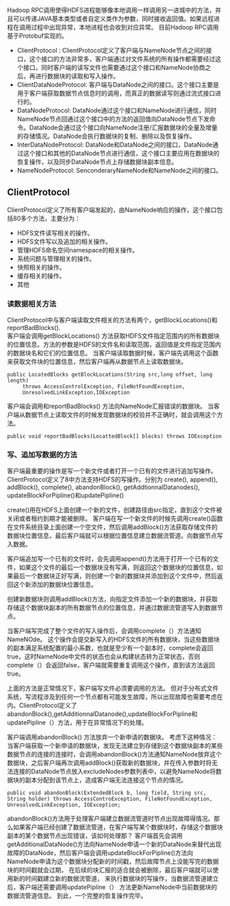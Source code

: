 Hadoop RPC调用使得HDFS进程能够像本地调用一样调用另一进城中的方法，并且可以传递JAVA基本类型或者自定义类作为参数，同时接收返回值。如果远程进程在调用过程中出现异常，本地进程也会收到对应异常。
目前Hadoop RPC调用基于Protobuf实现的。

* ClientProtocol : ClientProtocol定义了客户端与NameNode节点之间的接口，这个接口的方法非常多，客户端通过对文件系统的所有操作都需要经过这个接口，同时客户端的读写文件也需要通过这个接口和NameNode协商之后，再进行数据块的读取和写入操作。
* ClientDataNodeProtocol: 客户端与DataNode之间的接口。这个接口主要是用于客户端获取数据节点信息时的调用，而真正的数据读写则通过流式接口进行的。
* DataNodeProtocol: DataNode通过这个接口和NameNode进行通信，同时NameNode节点回通过这个接口中的方法的返回值向DataNode节点下发命令。DataNode会通过这个接口向NameNode注册/汇报数据块的全量及增量的存储情况。DataNode会执行数据块的复制、删除以及恢复操作。
* InterDataNodeProtocol: DataNode和DataNode之间的接口，DataNode通过这个接口和其他的DataNode节点进行通信，这个接口主要应用在数据块的恢复操作，以及同步DataNode节点上存储数据块副本信息。
* NameNodeProtocol: SenconderaryNameNode和NameNode之间的接口。

## ClientProtocol
ClientProtocol定义了所有客户端发起的，由NameNode响应的操作，这个接口包括80多个方法，主要分为：
* HDFS文件读写相关的操作。
* HDFS文件写以及追加的相关操作。
* 管理HDFS命名空间namespace的相关操作。
* 系统问题与管理相关的操作。
* 快照相关的操作。
* 缓存相关的操作。
* 其他


### 读数据相关方法
ClientProtocol中与客户端读取文件相关的方法有两个，getBlockLocations()和reportBadBlocks().   
客户端会调用getBlockLocations() 方法获取HDFS文件指定范围内的所有数据块的位置信息。方法的参数是HDFS的文件名和读取范围，返回值是文件指定范围内的数据块名和它们的位置信息。
当客户端读取数据时候，客户端先调用这个函数来获取文件块的位置信息，然后客户端再从数据节点上读取数据块。
```
public LocatedBlocks getBlockLocations(String src,long offset, long length)
     throws AccessControlException, FileNotFoundException,
     UnresolvedLinkException,IOException
```
客户端会调用和reportBadBlocks() 方法向NameNode汇报错误的数据块。 当客户端从数据节点上读取文件的时候发现数据块的校验并不正确时，就会调用这个方法。
```
public void reportBadBlocks(LocattedBlock[] blocks) throws IOException
```
### 写、追加写数据的方法   
客户端最重要的操作是写一个新文件或者打开一个已有的文件进行追加写操作。 ClientProtocol定义了8中方法支持HDFS的写操作。分别为
create(), append(), addBlock(), complete(), abandonBlock(), getAddtionnalDatanodes(), updateBlockForPipline()和updatePipline()    

create()用在HDFS上面创建一个新的文件，创建路径由src指定，直到这个文件被关闭或者租约到期才能被删除。
客户端在写一个新文件的时候先调用create()函数在文件系统目录上面创建一个空文件，然后调用addBlock()方法获取存储文件的数据块位置信息，最后客户端就可以根据位置信息建立数据流管道。向数据节点写入数据。

客户端追加写一个已有的文件时，会先调用append()方法用于打开一个已有的文件，如果这个文件的最后一个数据块没有写满，则返回这个数据块的位置信息，如果最后一个数据块正好写满，则创建一个新的数据块并添加到这个文件中，然后返回这个新添加的数据块位置信息。

创建新数据块则调用addBlock()方法，向指定文件添加一个新的数据块，并获取存储这个数据块副本的所有数据节点的位置信息，并通过数据流管道写入到数据节点。

当客户端写完成了整个文件的写入操作后，会调用complete（）方法通知NameNOde。 这个操作会提交新写入的HDFS文件的所有数据块，当这些数据块的副本满足系统配置的最小系数，也就是至少有一个副本时，complete会返回true，这时NameNode中文件的状态也会从构建状态转为正常状态，否则complete（）会返回false，客户端就需要重复调用这个操作，直到该方法返回true。

上面的方法是正常情况下，客户端写文件必须要调用的方法。 但对于分布式文件系统，写流程涉及到任何一个节点都有可能发生故障，所以出现故障也需要考虑在内。ClientProtocol定义了abandonBlock(),getAdditionnalDatanode(),updateBlockForPipline和updatePipline（）方法，用于在异常情况下的处理。

客户端调用abandonBlock() 方法放弃一个新申请的数据块。 考虑下这种情况： 当客户端获取一个新申请的数据块，发现无法建立到存储到这个数据块副本的某些数据节点的连接的连接时，会调用abandonBlock()方法通知NameNode放弃这个数据块，之后客户端再次调用addBlock()获取新的数据块，并在传入参数时将无法连接的DataNode节点放入excludeNodes参数列表中，以避免NameNode将数据块的副本分配到该节点上，造成客户端无法连接这个节点的情况。
```
public void abandonBlock(ExtendedBlock b, long field, String src, String holder) throws AccessControException, FileNotFoundException, UnresolvedLinkException, IOException;
```
abandonBlock()方法用于处理客户端建立数据流管道时节点出现故障得情况。那么如果客户端已经创建了数据流管道，在客户端写某个数据块时，存储这个数据块副本的某个数据节点出现错误，该如何处理那？
客户端首先会调用getAdditionalDataNode()方法向NameNode申请一个新的DataNode来替代出现故障的DataNode，然后客户端会调用updateBlockForPipline()方法向NameNode申请为这个数据块分配新的时间戳，然后故障节点上没能写完的数据块的时间戳就会过期， 在后续的块汇报的适合就会被删除，最后客户端就可以使用新的时间戳建立新的数据流管道， 来执行数据块的写操作，当数据流管道建立后，客户端还需要调用updatePipline（） 方法更新NameNode中当前数据块的数据流管道信息。 到此，一个完整的恢复操作完毕。


